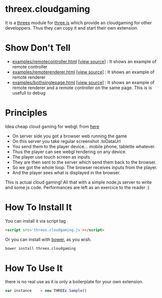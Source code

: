 threex.cloudgaming
===================

It is a 
[threex](http://jeromeetienne.github.io/threex/) module 
for 
[three.js](http://threejs.org)
which provide an cloudgaming for other developpers.
Thus they can copy it and start their own extension.

Show Don't Tell
===============
* [examples/remotecontroller.html](http://jeromeetienne.github.io/threex.cloudgaming/examples/remotecontroller.html)
\[[view source](https://github.com/jeromeetienne/threex.cloudgaming/blob/master/examples/remotecontroller.html)\] :
It shows an example of remote controller
* [examples/remoterenderer.html](http://jeromeetienne.github.io/threex.cloudgaming/examples/remoterenderer.html)
\[[view source](https://github.com/jeromeetienne/threex.cloudgaming/blob/master/examples/remoterenderer.html)\] :
It shows an example of remote renderer
* [examples/bothsinglepage.html](http://jeromeetienne.github.io/threex.cloudgaming/examples/bothsinglepage.html)
\[[view source](https://github.com/jeromeetienne/threex.cloudgaming/blob/master/examples/bothsinglepage.html)\] :
It shows an example of remote renderer and a remote controller on the same page.
This is is usefull to debug

Principles
==========
Idea cheap cloud gaming for webgl: from [here](https://plus.google.com/u/0/+JeromeEtienne/posts/9EvYkc7YBgm)

* On server side you got a browser web running the game
* On this server you take regular screenshot .toDataUrl
* You send them to the player device... mobile phone, tablette whatever.
* Thus the player can see webgl rendering on any device.
* The player use touch screen as inputs
* They are then sent to the server which send them back to the browser.
* So we got the whole loop. The browser receives inputs from the player.
* And the player sees what is displayed in the browser.

This is actual cloud gaming! All that with a simple node.js server to write and some js code.
Performances are left as an exercice to the reader :)

How To Install It
=================

You can install it via script tag

```html
<script src='threex.cloudgaming.js'></script>
```

Or you can install with [bower](http://bower.io/), as you wish.

```bash
bower install threex.cloudgaming
```

How To Use It
=============

there is no real use as it is only a boilerplate for your own extension.

```javascript
var instance	= new THREEx.Sample()
```
